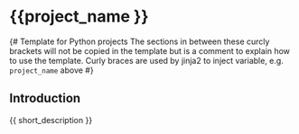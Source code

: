 # {{project_name }}

{# Template for Python projects
The sections in between these curcly brackets will not be copied in
the template but is a comment to explain how to use the template.
Curly braces are used by jinja2 to inject variable,
e.g. `project_name` above #}

## Introduction

{{ short_description }}
